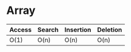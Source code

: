 # Array

| Access  | Search | Insertion | Deletion |
| ------- | -------| --------- | -------- |
| O(1)    | O(n)   | O(n)      | O(n)     |
